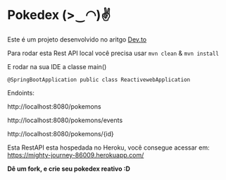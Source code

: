 # Pokedex (>‿◠)✌

Este é um projeto desenvolvido no aritgo [Dev.to](https://dev.to/womakerscode/criando-seu-pokedex-com-spring-webflux-mongodb-deploy-no-heroku-21f5)

Para rodar esta Rest API local você precisa usar
` mvn clean ` & ` mvn install `

E rodar na sua IDE a classe main()

` @SpringBootApplication
public class ReactivewebApplication `

Endoints:

http://localhost:8080/pokemons

http://localhost:8080/pokemons/events

http://localhost:8080/pokemons/{id}

Esta RestAPI esta hospedada no Heroku, você consegue acessar em: https://mighty-journey-86009.herokuapp.com/

**Dê um fork, e crie seu pokedex reativo :D**
